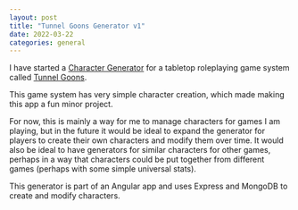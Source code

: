 ```yaml
---
layout: post
title: "Tunnel Goons Generator v1"
date: 2022-03-22
categories: general
---
```


I have started a [Character Generator](https://adam-on-the-internet.github.io/fake-fan-adam/tunnel-goons-gallery) 
for a tabletop roleplaying game system called [Tunnel Goons](https://natetreme.itch.io/tunnelgoons).

This game system has very simple character creation, which made making this app a fun minor project.

For now, this is mainly a way for me to manage characters for games I am playing, but in the future it would be ideal 
to expand the generator for players to create their own characters and modify them over time.
It would also be ideal to have generators for similar characters for other games, perhaps in a way that 
characters could be put together from different games (perhaps with some simple universal stats).

This generator is part of an Angular app and uses Express and MongoDB to create and modify characters.
